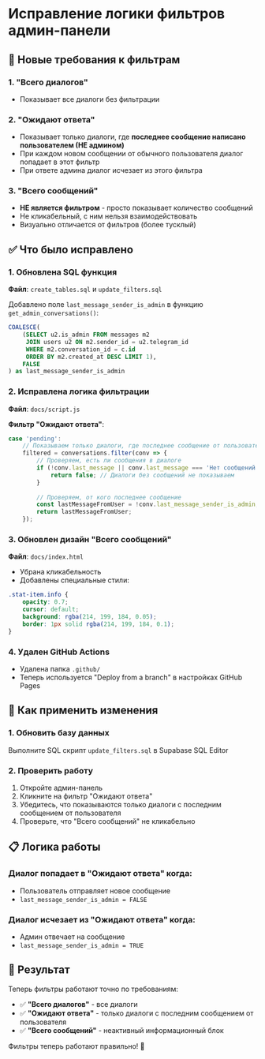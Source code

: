 # Исправление логики фильтров админ-панели

## 🎯 Новые требования к фильтрам

### 1. **"Всего диалогов"** 
- Показывает все диалоги без фильтрации

### 2. **"Ожидают ответа"** 
- Показывает только диалоги, где **последнее сообщение написано пользователем (НЕ админом)**
- При каждом новом сообщении от обычного пользователя диалог попадает в этот фильтр
- При ответе админа диалог исчезает из этого фильтра

### 3. **"Всего сообщений"** 
- **НЕ является фильтром** - просто показывает количество сообщений
- Не кликабельный, с ним нельзя взаимодействовать
- Визуально отличается от фильтров (более тусклый)

## ✅ Что было исправлено

### 1. **Обновлена SQL функция**
**Файл**: `create_tables.sql` и `update_filters.sql`

Добавлено поле `last_message_sender_is_admin` в функцию `get_admin_conversations()`:
```sql
COALESCE(
    (SELECT u2.is_admin FROM messages m2 
     JOIN users u2 ON m2.sender_id = u2.telegram_id 
     WHERE m2.conversation_id = c.id 
     ORDER BY m2.created_at DESC LIMIT 1),
    FALSE
) as last_message_sender_is_admin
```

### 2. **Исправлена логика фильтрации**
**Файл**: `docs/script.js`

**Фильтр "Ожидают ответа"**:
```javascript
case 'pending':
    // Показываем только диалоги, где последнее сообщение от пользователя (не админа)
    filtered = conversations.filter(conv => {
        // Проверяем, есть ли сообщения в диалоге
        if (!conv.last_message || conv.last_message === 'Нет сообщений') {
            return false; // Диалоги без сообщений не показываем
        }
        
        // Проверяем, от кого последнее сообщение
        const lastMessageFromUser = !conv.last_message_sender_is_admin;
        return lastMessageFromUser;
    });
```

### 3. **Обновлен дизайн "Всего сообщений"**
**Файл**: `docs/index.html`

- Убрана кликабельность
- Добавлены специальные стили:
```css
.stat-item.info {
    opacity: 0.7;
    cursor: default;
    background: rgba(214, 199, 184, 0.05);
    border: 1px solid rgba(214, 199, 184, 0.1);
}
```

### 4. **Удален GitHub Actions**
- Удалена папка `.github/` 
- Теперь используется "Deploy from a branch" в настройках GitHub Pages

## 🚀 Как применить изменения

### 1. **Обновить базу данных**
Выполните SQL скрипт `update_filters.sql` в Supabase SQL Editor

### 2. **Проверить работу**
1. Откройте админ-панель
2. Кликните на фильтр "Ожидают ответа"
3. Убедитесь, что показываются только диалоги с последним сообщением от пользователя
4. Проверьте, что "Всего сообщений" не кликабельно

## 📋 Логика работы

### Диалог попадает в "Ожидают ответа" когда:
- Пользователь отправляет новое сообщение
- `last_message_sender_is_admin = FALSE`

### Диалог исчезает из "Ожидают ответа" когда:
- Админ отвечает на сообщение
- `last_message_sender_is_admin = TRUE`

## 🎯 Результат

Теперь фильтры работают точно по требованиям:
- ✅ **"Всего диалогов"** - все диалоги
- ✅ **"Ожидают ответа"** - только диалоги с последним сообщением от пользователя
- ✅ **"Всего сообщений"** - неактивный информационный блок

Фильтры теперь работают правильно! 🎉
